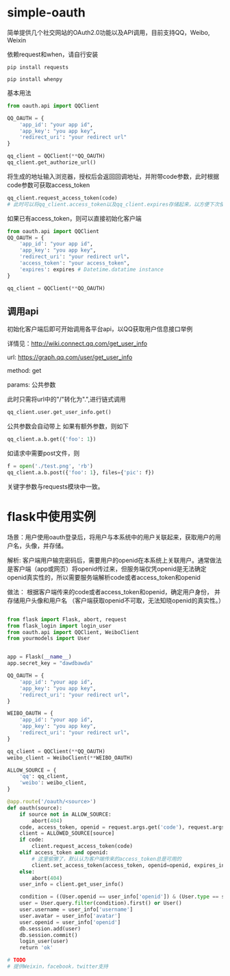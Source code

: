 # simple-oauth

简单提供几个社交网站的OAuth2.0功能以及API调用，目前支持QQ，Weibo, Weixin

依赖request和when，请自行安装

```shell
pip install requests

pip install whenpy
```

基本用法

```python
from oauth.api import QQClient

QQ_OAUTH = {
    'app_id': "your app id",
    'app_key': "you app key",
    'redirect_uri': "your redirect url"
}

qq_client = QQClient(**QQ_OAUTH)
qq_client.get_authorize_url()
```
将生成的地址输入浏览器，授权后会返回回调地址，并附带code参数，此时根据code参数可获取access_token

```python
qq_client.request_access_token(code)
# 此时可以将qq_client.access_token以及qq_client.expires存储起来，以方便下次使用。
```
如果已有access_token，则可以直接初始化客户端

```python
from oauth.api import QQClient
QQ_OAUTH = {
    'app_id': "your app id",
    'app_key': "you app key",
    'redirect_uri': "your redirect url"，
    'access_token': "your access_token",
    'expires': expires # Datetime.datatime instance
}

qq_client = QQClient(**QQ_OAUTH)
```

## 调用api
初始化客户端后即可开始调用各平台api，以QQ获取用户信息接口举例

详情见：http://wiki.connect.qq.com/get_user_info

url: https://graph.qq.com/user/get_user_info

method: get

params: 公共参数

此时只需将url中的"/"转化为".",进行链式调用

```python
qq_client.user.get_user_info.get()
```
公共参数会自动带上
如果有额外参数，则如下

```python
qq_client.a.b.get({'foo': 1})
```
如请求中需要post文件，则

```python
f = open('./test.png', 'rb')
qq_client.a.b.post({'foo': 1}, files={'pic': f})
```
关键字参数与requests模块中一致。

# flask中使用实例

场景：用户使用oauth登录后，将用户与本系统中的用户关联起来，获取用户的用户名，头像，并存储。

解析: 客户端用户输完密码后，需要用户的openid在本系统上关联用户。通常做法是客户端（app或网页）将openid传过来，但服务端仅凭openid是无法确定openid真实性的，所以需要服务端解析code或者access_token和openid

做法： 根据客户端传来的code或者access_token和openid，确定用户身份， 并存储用户头像和用户名
（客户端获取openid不可取，无法知晓openid的真实性。）

```python

from flask import Flask, abort, request
from flask_login import login_user
from oauth.api import QQClient, WeiboClient
from yourmodels import User


app = Flask(__name__)
app.secret_key = "dawdbawda"

QQ_OAUTH = {
    'app_id': "your app id",
    'app_key': "you app key",
    'redirect_uri': "your redirect url"，
}

WEIBO_OAUTH = {
    'app_id': "your app id",
    'app_key': "you app key",
    'redirect_uri': "your redirect url"，
}

qq_client = QQClient(**QQ_OAUTH)
weibo_client = WeiboClient(**WEIBO_OAUTH)

ALLOW_SOURCE = {
    'qq': qq_client,
    'weibo': weibo_client, 
}

@app.route('/oauth/<source>')
def oauth(source):
    if source not in ALLOW_SOURCE:
        abort(404)
    code, access_token, openid = request.args.get('code'), request.args.get('access_token'), request.args.get('openid')
    client = ALLOWED_SOURCE[source]
    if code:
        client.request_access_token(code)
    elif access_token and openid:
        # 这里偷懒了，默认认为客户端传来的access_token总是可用的
        client.set_access_token(access_token, openid=openid, expires_in=24 * 365 * 3600)
    else:
        abort(404)
    user_info = client.get_user_info()

    condition = ((User.openid == user_info['openid']) & (User.type == source))
    user = User.query.filter(condition).first() or User()
    user.username = user_info['username']
    user.avatar = user_info['avatar']
    user.openid = user_info['openid']
    db.session.add(user)
    db.session.commit()
    login_user(user)
    return 'ok'

# TODO
# 提供Weixin，facebook，twitter支持
